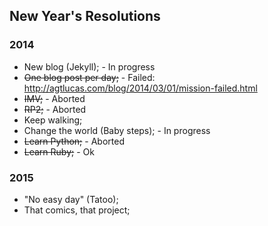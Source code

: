 ## New Year's Resolutions

### 2014

* New blog (Jekyll); - In progress
* ~~One blog post per day;~~ - Failed: http://agtlucas.com/blog/2014/03/01/mission-failed.html
* ~~IMV;~~ - Aborted
* ~~RP2;~~ - Aborted
* Keep walking;
* Change the world (Baby steps); - In progress
* ~~Learn Python;~~ - Aborted
* ~~Learn Ruby;~~ - Ok

### 2015

* "No easy day" (Tatoo);
* That comics, that project;
